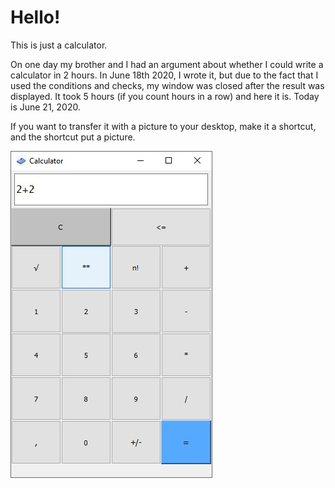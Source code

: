# Hello!
This is just a calculator.

On one day my brother and I had an argument about whether I could write a calculator in 2 hours. In June 18th 2020, I wrote it, but due to the fact that I used the conditions and checks, my window was closed after the result was displayed.
It took 5 hours (if you count hours in a row) and here it is.
Today is June 21, 2020.

If you want to transfer it with a picture to your desktop, make it a shortcut, and the shortcut put a picture.

![calculator view](image/calculator_image.jpg)
